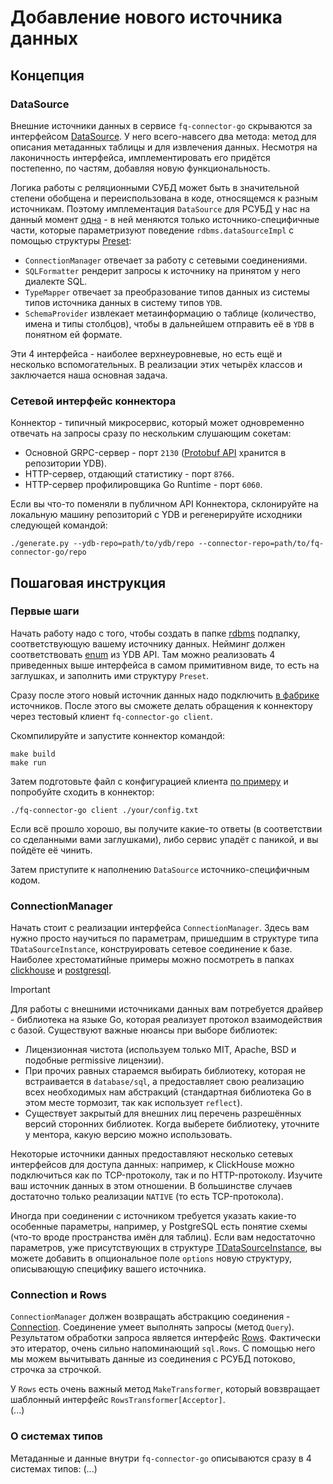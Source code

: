 # Добавление нового источника данных

## Концепция

### DataSource

Внешние источники данных в сервисе `fq-connector-go` скрываются за интерфейсом [DataSource](https://github.com/ydb-platform/fq-connector-go/blob/main/app/server/datasource/interface.go#L25). У него всего-навсего два метода: метод для описания метаданных таблицы и для извлечения данных. Несмотря на лаконичность интерфейса, имплементировать его придётся постепенно, по частям, добавляя новую функциональность. 

Логика работы с реляционными СУБД может быть в значительной степени обобщена и переиспользована в коде, относящемся к разным источникам. Поэтому имплементация `DataSource` для РСУБД у нас на данный момент [одна](https://github.com/ydb-platform/fq-connector-go/blob/v0.2.5/app/server/datasource/rdbms/data_source.go) - в ней меняются только источнико-специфичные части, которые параметризуют поведение `rdbms.dataSourceImpl` с помощью структуры [Preset](https://github.com/ydb-platform/fq-connector-go/blob/v0.2.5/app/server/datasource/rdbms/data_source.go#L17):

* `ConnectionManager` отвечает за работу с сетевыми соединениями.
* `SQLFormatter` рендерит запросы к источнику на принятом у него диалекте SQL.
* `TypeMapper` отвечает за преобразование типов данных из системы типов источника данных в систему типов `YDB`.
* `SchemaProvider` извлекает метаинформацию о таблице (количество, имена и типы столбцов), чтобы в дальнейшем отправить её в `YDB` в понятном ей формате.

Эти 4 интерфейса - наиболее верхнеуровневые, но есть ещё и несколько вспомогательных. В реализации этих четырёх классов и заключается наша основная задача.

### Сетевой интерфейс коннектора

Коннектор - типичный микросервис, который может одновременно отвечать на запросы сразу по нескольким слушающим сокетам:
* Основной GRPC-сервер - порт `2130` ([Protobuf API](https://github.com/ydb-platform/ydb/tree/main/ydb/library/yql/providers/generic/connector/api) хранится в репозитории YDB).
* HTTP-сервер, отдающий статистику - порт `8766`.
* HTTP-сервер профилировщика Go Runtime - порт `6060`.

Если вы что-то поменяли в публичном API Коннектора, склонируйте на локальную машину репозиторий с YDB и регенерируйте исходники следующей командой:

```
./generate.py --ydb-repo=path/to/ydb/repo --connector-repo=path/to/fq-connector-go/repo
```

## Пошаговая инструкция

### Первые шаги

Начать работу надо с того, чтобы создать в папке [rdbms](https://github.com/ydb-platform/fq-connector-go/tree/main/app/server/datasource/rdbms) подпапку, соответствующую вашему источнику данных. Нейминг должен соответствовать [enum](https://github.com/ydb-platform/ydb/blob/main/ydb/library/yql/providers/generic/connector/api/common/data_source.proto#L29-L37) из YDB API. Там можно реализовать 4 приведенных выше интерфейса в самом примитивном виде, то есть на заглушках, и заполнить ими структуру `Preset`.

Сразу после этого новый источник данных надо подключить [в фабрике](https://github.com/ydb-platform/fq-connector-go/blob/main/app/server/datasource/rdbms/data_source_factory.go#L27-L40) источников. После этого вы сможете делать обращения к коннектору через тестовый клиент `fq-connector-go client`.

Скомпилируйте и запустите коннектор командой:
```
make build
make run
```

Затем подготовьте файл с конфигурацией клиента [по примеру](https://github.com/ydb-platform/fq-connector-go/blob/main/scripts/debug/config/client/pg.local.txt) и попробуйте сходить в коннектор:

```
./fq-connector-go client ./your/config.txt
```

Если всё прошло хорошо, вы получите какие-то ответы (в соответствии со сделанными вами заглушками), либо сервис упадёт с паникой, и вы пойдёте её чинить.

Затем приступите к наполнению `DataSource` источнико-специфичным кодом.

### ConnectionManager

Начать стоит с реализации интерфейса `СonnectionManager`. Здесь вам нужно просто научиться по параметрам, пришедшим в структуре типа `TDataSourceInstance`, конструировать сетевое соединение к базе. Наиболее хрестоматийные примеры можно посмотреть в папках [clickhouse](https://github.com/ydb-platform/fq-connector-go/blob/main/app/server/datasource/rdbms/clickhouse/connection_manager.go) и [postgresql](https://github.com/ydb-platform/fq-connector-go/blob/main/app/server/datasource/rdbms/postgresql/connection_manager.go).

> [!IMPORTANT]
> Для работы с внешними источниками данных вам потребуется драйвер - библиотека на языке Go, которая реализует протокол взаимодействия с базой. Существуют важные нюансы при выборе библиотек:
> * Лицензионная чистота (используем только MIT, Apache, BSD и подобные permissive лицензии).
> * При прочих равных стараемся выбирать библиотеку, которая не встраивается в `database/sql`, а предоставляет свою реализацию всех необходимых нам абстракций (стандартная библиотека Go в этом месте тормозит, так как использует `reflect`).
> * Существует закрытый для внешних лиц перечень разрешённых версий сторонних библиотек. Когда выберете библиотеку, уточните у ментора, какую версию можно использовать.

Некоторые источники данных предоставляют несколько сетевых интерфейсов для доступа данных: например, к ClickHouse можно подключиться как по TCP-протоколу, так и по HTTP-протоколу. Изучите ваш источник данных в этом отношении. В большинстве случаев достаточно только реализации `NATIVE` (то есть TCP-протокола).

Иногда при соединении с источником требуется указать какие-то особенные параметры, например, у PostgreSQL есть понятие схемы (что-то вроде пространства имён для таблиц). Если вам недостаточно параметров, уже присутствующих в структуре [TDataSourceInstance](https://github.com/ydb-platform/ydb/blob/main/ydb/library/yql/providers/generic/connector/api/common/data_source.proto#L65-L86), вы можете добавить в опциональное поле `options` новую структуру, описывающую специфику вашего источника.

### Connection и Rows

`ConnectionManager` должен возвращать абстракцию соединения - [Connection](https://github.com/ydb-platform/fq-connector-go/blob/v0.2.5/app/server/datasource/rdbms/utils/sql.go#L16). Соединение умеет выполнять запросы (метод `Query`). Результатом обработки запроса является интерфейс [Rows](https://github.com/ydb-platform/fq-connector-go/blob/v0.2.5/app/server/datasource/rdbms/utils/sql.go#L21-L27). Фактически это итератор, очень сильно напоминающий `sql.Rows`. С помощью него мы можем вычитывать данные из соединения с РСУБД потоково, строчка за строчкой.

У `Rows` есть очень важный метод `MakeTransformer`, который вовзвращает шаблонный интерфейс `RowsTransformer[Acceptor]`.  
(...)

### О системах типов

Метаданные и данные внутри `fq-connector-go` описываются сразу в 4 системах типов:
(...)
